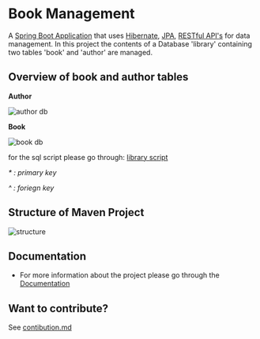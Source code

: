  # Book Management 
A [Spring Boot Application](https://spring.io/guides/gs/spring-boot/) that uses [Hibernate](https://www.tutorialspoint.com/hibernate/index.htm), [JPA](https://www.tutorialspoint.com/jpa/index.htm), [RESTful API's](https://restfulapi.net/) for data management. In this project the contents of a Database 'library' containing two tables 'book' and 'author' are managed.

## Overview of book and author tables
__Author__

![author db](https://user-images.githubusercontent.com/54631569/99930985-f4201200-2d78-11eb-93d7-b52c0f9162f0.jpg)

__Book__

![book db](https://user-images.githubusercontent.com/54631569/99931010-07cb7880-2d79-11eb-8036-6d2c87ab5ef1.jpg)

for the sql script please go through: [library script]()

_* : primary key_

_^ : foriegn key_ 

## Structure of Maven Project

![structure](https://user-images.githubusercontent.com/54631569/99932793-246aaf00-2d7f-11eb-88b7-9d8588a5e966.jpg)

## Documentation
- For more information about the project please go through the [Documentation]()

## Want to contribute?
See [contibution.md]()
